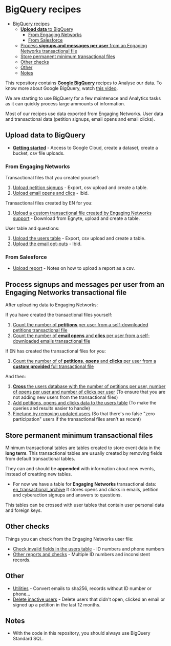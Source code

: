 # BigQuery recipes

<!-- TOC -->

- [BigQuery recipes](#bigquery-recipes)
    - [**Upload data** to BigQuery](#upload-data-to-bigquery)
        - [From Engaging Networks](#from-engaging-networks)
        - [From Salesforce](#from-salesforce)
    - [Process **signups and messages per user** from an Engaging Networks transactional file](#process-signups-and-messages-per-user-from-an-engaging-networks-transactional-file)
    - [Store permanent minimum transactional files](#store-permanent-minimum-transactional-files)
    - [Other checks](#other-checks)
    - [Other](#other)
    - [Notes](#notes)

<!-- /TOC -->

This repository contains **[Google BigQuery](https://bigquery.cloud.google.com/)** recipes to Analyse our data. To know more about Google BigQuery, watch [this video](https://www.youtube.com/watch?v=eyBK9nj-7AA).

We are starting to use BigQuery for a few maintenace and Analytics tasks as it can quickly process large ammounts of information.

Most of our recipes use data exported from Engaging Networks. User data and transactional data (petition signups, email opens and email clicks).

## **Upload data** to BigQuery

- **[Getting started](prepare-to-bigquery.md)** - Access to Google Cloud, create a dataset, create a bucket, csv file uploads.

### From Engaging Networks

Transactional files that you created yourself:

1. [Upload petition signups](upload-petitions-transactional.md) - Export, csv upload and create a table.
2. [Upload email opens and clics](upload-mails-transactional.md) - Ibid.

Transactional files created by EN for you:

1. [Upload a custom transactional file created by Engaging Networks support](upload-custom-transactional.md) - Download from Egnyte, upload and create a table.

User table and questions:

1. [Upload the users table](upload-users-table.md) - Export, csv upload and create a table.
2. [Upload the email opt-outs](upload-optouts.md) - Ibid.

### From Salesforce

- [Upload report](upload-from-salesforce.md) - Notes on how to upload a report as a csv.

## Process **signups and messages per user** from an Engaging Networks transactional file

After uploading data to Engaging Networks:

If you have created the transactional files yourself:

1. [Count the number of **petitions** per user from a self-downloaded petitions transactional file](count-petitions-per-user-from-transactional.md)
2. [Count the number of **email opens** and **clics** per user from a self-downloaded emails transactional file](count-messages-per-user-from-transactional.sql)

If EN has created the transactional files for you:

1. [Count the number of of **petitions**, **opens** and **clicks** per user from a **custom provided** full transactional file](process-custom-transactional.md)

And then:

1. [**Cross** the users database with the number of petitions per user, number of opens per user and number of clicks per user](cross-signups-opens-clics-with-users.md) (To ensure that you are not adding new users from the transactional files)
2. [Add petitions, opens and clicks data to the users table](enhance-users-table.md) (To make the queries and results easier to handle)
3. [Finetune by removing updated users](tune-updated-users.md) (So that there's no false "zero participation" users if the transactional files aren't as recent)

## Store permanent minimum transactional files

Minimum transactional tables are tables created to store event data in the **long term**. This transactional tables are usually created by removing fields from default transactional tables.

They can and should be **appended** with information about new events, instead of creatting new tables.

- For now we have a table for **Engaging Networks** transactional data: [en_transactional_archive](en_transactional_archive.md) It stores opens and clicks in emails, petition and cyberaction signups and answers to questions.

This tables can be crossed with user tables that contain user personal data and foreign keys.

## Other checks

Things you can check from the Engaging Networks user file:

- [Check invalid fields in the users table](check-invalid-from-users.md) - ID numbers and phone numbers
- [Other reports and checks](other-reports.md) - Multiple ID numbers and inconsistent records.

## Other

- [Utilities](utilities.md) - Convert emails to sha256, records without ID number or phone...
- [Delete inactive users](delete-inactive.md) - Delete users that didn't open, clicked an email or signed up a petition in the last 12 months.

## Notes

- With the code in this repository, you should always use BigQuery Standard SQL.
